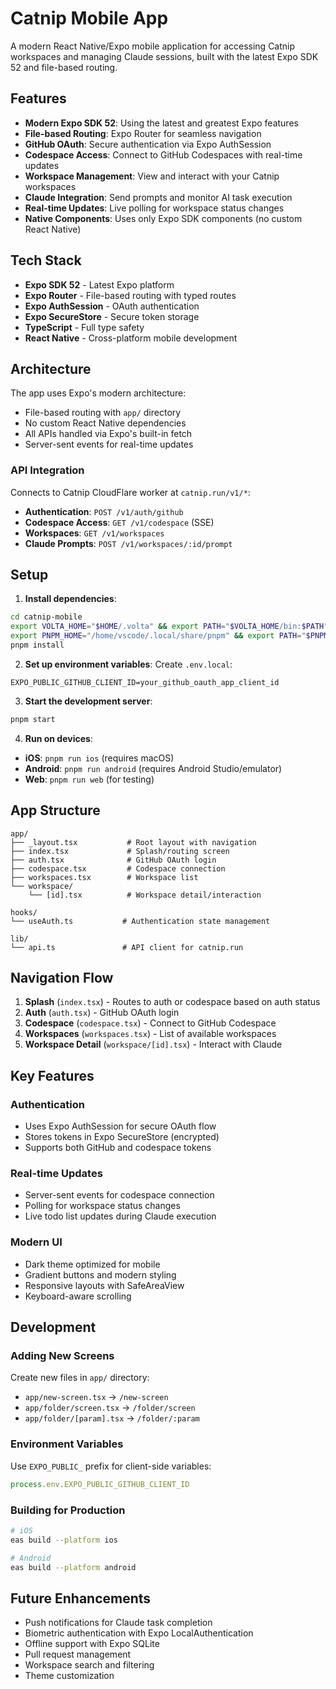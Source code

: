 # Catnip Mobile App

A modern React Native/Expo mobile application for accessing Catnip workspaces and managing Claude sessions, built with the latest Expo SDK 52 and file-based routing.

## Features

- **Modern Expo SDK 52**: Using the latest and greatest Expo features
- **File-based Routing**: Expo Router for seamless navigation
- **GitHub OAuth**: Secure authentication via Expo AuthSession
- **Codespace Access**: Connect to GitHub Codespaces with real-time updates
- **Workspace Management**: View and interact with your Catnip workspaces
- **Claude Integration**: Send prompts and monitor AI task execution
- **Real-time Updates**: Live polling for workspace status changes
- **Native Components**: Uses only Expo SDK components (no custom React Native)

## Tech Stack

- **Expo SDK 52** - Latest Expo platform
- **Expo Router** - File-based routing with typed routes
- **Expo AuthSession** - OAuth authentication
- **Expo SecureStore** - Secure token storage
- **TypeScript** - Full type safety
- **React Native** - Cross-platform mobile development

## Architecture

The app uses Expo's modern architecture:
- File-based routing with `app/` directory
- No custom React Native dependencies
- All APIs handled via Expo's built-in fetch
- Server-sent events for real-time updates

### API Integration

Connects to Catnip CloudFlare worker at `catnip.run/v1/*`:
- **Authentication**: `POST /v1/auth/github`
- **Codespace Access**: `GET /v1/codespace` (SSE)
- **Workspaces**: `GET /v1/workspaces`
- **Claude Prompts**: `POST /v1/workspaces/:id/prompt`

## Setup

1. **Install dependencies**:
```bash
cd catnip-mobile
export VOLTA_HOME="$HOME/.volta" && export PATH="$VOLTA_HOME/bin:$PATH"
export PNPM_HOME="/home/vscode/.local/share/pnpm" && export PATH="$PNPM_HOME:$PATH"
pnpm install
```

2. **Set up environment variables**:
Create `.env.local`:
```
EXPO_PUBLIC_GITHUB_CLIENT_ID=your_github_oauth_app_client_id
```

3. **Start the development server**:
```bash
pnpm start
```

4. **Run on devices**:
- **iOS**: `pnpm run ios` (requires macOS)
- **Android**: `pnpm run android` (requires Android Studio/emulator)
- **Web**: `pnpm run web` (for testing)

## App Structure

```
app/
├── _layout.tsx           # Root layout with navigation
├── index.tsx             # Splash/routing screen
├── auth.tsx              # GitHub OAuth login
├── codespace.tsx         # Codespace connection
├── workspaces.tsx        # Workspace list
└── workspace/
    └── [id].tsx          # Workspace detail/interaction

hooks/
└── useAuth.ts           # Authentication state management

lib/
└── api.ts               # API client for catnip.run
```

## Navigation Flow

1. **Splash** (`index.tsx`) - Routes to auth or codespace based on auth status
2. **Auth** (`auth.tsx`) - GitHub OAuth login
3. **Codespace** (`codespace.tsx`) - Connect to GitHub Codespace
4. **Workspaces** (`workspaces.tsx`) - List of available workspaces
5. **Workspace Detail** (`workspace/[id].tsx`) - Interact with Claude

## Key Features

### Authentication
- Uses Expo AuthSession for secure OAuth flow
- Stores tokens in Expo SecureStore (encrypted)
- Supports both GitHub and codespace tokens

### Real-time Updates
- Server-sent events for codespace connection
- Polling for workspace status changes
- Live todo list updates during Claude execution

### Modern UI
- Dark theme optimized for mobile
- Gradient buttons and modern styling
- Responsive layouts with SafeAreaView
- Keyboard-aware scrolling

## Development

### Adding New Screens
Create new files in `app/` directory:
- `app/new-screen.tsx` → `/new-screen`
- `app/folder/screen.tsx` → `/folder/screen`
- `app/folder/[param].tsx` → `/folder/:param`

### Environment Variables
Use `EXPO_PUBLIC_` prefix for client-side variables:
```typescript
process.env.EXPO_PUBLIC_GITHUB_CLIENT_ID
```

### Building for Production
```bash
# iOS
eas build --platform ios

# Android
eas build --platform android
```

## Future Enhancements

- Push notifications for Claude task completion
- Biometric authentication with Expo LocalAuthentication
- Offline support with Expo SQLite
- Pull request management
- Workspace search and filtering
- Theme customization